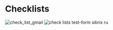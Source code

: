 # Checklists
![check_list_gmail](https://github.com/itsNur/Checklists/assets/70845085/3826b990-fac6-48d9-a84a-259a26285db1)
![check lists test-form sibrix ru](https://docs.google.com/document/d/18iO9kek67pQl9iM0iE2GJVvpjtiKHqH9)
